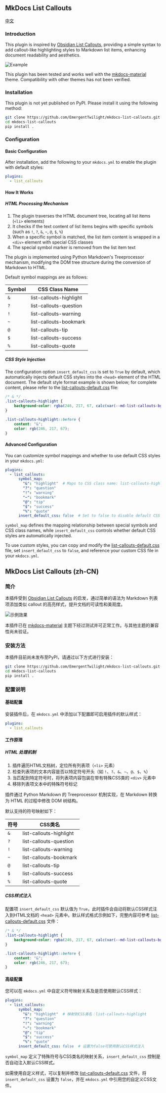 ## MkDocs List Callouts

[中文](#mkdocs-list-callouts-zh-cn)

### Introduction

This plugin is inspired by [Obsidian List Callouts](https://github.com/mgmeyers/obsidian-list-callouts), providing a simple syntax to add callout-like highlighting styles to Markdown list items, enhancing document readability and aesthetics.

![Example](assets/example.png)

This plugin has been tested and works well with the [mkdocs-material](https://github.com/squidfunk/mkdocs-material/tree/master) theme. Compatibility with other themes has not been verified.

### Installation

This plugin is not yet published on PyPI. Please install it using the following method:

```bash
git clone https://github.com/EmergentTwilight/mkdocs-list-callouts.git
cd mkdocs-list-callouts
pip install .
```

### Configuration

#### Basic Configuration

After installation, add the following to your `mkdocs.yml` to enable the plugin with default styles:

```yaml
plugins:
  - list_callouts
```

#### How It Works

##### HTML Processing Mechanism

1. The plugin traverses the HTML document tree, locating all list items (`<li>` elements)
2. It checks if the text content of list items begins with specific symbols (such as `!`, `?`, `&`, `~`, `@`, `$`, `%`)
3. When a specific symbol is matched, the list item content is wrapped in a `<div>` element with special CSS classes
4. The special symbol marker is removed from the list item text

The plugin is implemented using Python Markdown's Treeprocessor mechanism, modifying the DOM tree structure during the conversion of Markdown to HTML.

Default symbol mappings are as follows:

| Symbol | CSS Class Name |
|--------|---------------|
| `&` | list-callouts-highlight |
| `?` | list-callouts-question |
| `!` | list-callouts-warning |
| `~` | list-callouts-bookmark |
| `@` | list-callouts-tip |
| `$` | list-callouts-success |
| `%` | list-callouts-quote |

##### CSS Style Injection

The configuration option `insert_default_css` is set to `True` by default, which automatically injects default CSS styles into the `<head>` element of the HTML document. The default style format example is shown below; for complete content, please refer to the [list-callouts-default.css](assets/list-callouts-default.css) file:

```css
/* & */
.list-callouts-highlight {
    background-color: rgba(246, 217, 67, calc(var(--md-list-callouts-bg-intensity-light) * 100%));
}

.list-callouts-highlight::before {
    content: "&";
    color: rgb(246, 217, 67);
}
```

#### Advanced Configuration

You can customize symbol mappings and whether to use default CSS styles in your `mkdocs.yml`:

```yaml
plugins:
  - list_callouts:
      symbol_map:
        "&": "highlight"  # Maps to CSS class name: list-callouts-highlight
        "?": "question"
        "!": "warning"
        "~": "bookmark"
        "@": "tip"
        "$": "success"
        "%": "quote"
      insert_default_css: false  # Set to false to disable default CSS style injection
```

`symbol_map` defines the mapping relationship between special symbols and CSS class names, while `insert_default_css` controls whether default CSS styles are automatically injected.

To use custom styles, you can copy and modify the [list-callouts-default.css](assets/list-callouts-default.css) file, set `insert_default_css` to `false`, and reference your custom CSS file in your `mkdocs.yml`.


## MkDocs List Callouts (zh-CN)

### 简介

本插件受到 [Obsidian List Callouts](https://github.com/mgmeyers/obsidian-list-callouts) 的启发，通过简单的语法为 Markdown 列表项添加类似 callout 的高亮样式，提升文档的可读性和美观度。

![示例效果](assets/example.png)

本插件已在 [mkdocs-material](https://github.com/squidfunk/mkdocs-material/tree/master) 主题下经过测试并可正常工作。与其他主题的兼容性尚未验证。

### 安装方法

本插件目前尚未发布至PyPI，请通过以下方式进行安装：

```bash
git clone https://github.com/EmergentTwilight/mkdocs-list-callouts.git
cd mkdocs-list-callouts
pip install .
```

### 配置说明

#### 基础配置

安装插件后，在 `mkdocs.yml` 中添加以下配置即可启用插件的默认样式：

```yaml
plugins:
  - list_callouts
```

#### 工作原理

##### HTML 处理机制

1. 插件遍历HTML文档树，定位所有列表项（`<li>` 元素）
2. 检查列表项的文本内容是否以特定符号开头（如 `!`、`?`、`&`、`~`、`@`、`$`、`%`）
3. 当匹配到特定符号时，将列表项内容包装在带有特殊CSS类的 `<div>` 元素中
4. 移除列表项文本中的特殊符号标记

插件通过 Python Markdown 的 Treeprocessor 机制实现，在 Markdown 转换为 HTML 的过程中修改 DOM 树结构。

默认支持的符号映射如下：

| 符号 | CSS类名 |
|------|---------|
| `&` | list-callouts-highlight |
| `?` | list-callouts-question |
| `!` | list-callouts-warning |
| `~` | list-callouts-bookmark |
| `@` | list-callouts-tip |
| `$` | list-callouts-success |
| `%` | list-callouts-quote |

##### CSS样式注入

配置项 `insert_default_css` 默认值为 `True`，此时插件会自动将默认CSS样式注入到HTML文档的 `<head>` 元素中。默认样式格式示例如下，完整内容可参考 [list-callouts-default.css](assets/list-callouts-default.css) 文件：

```css
/* & */
.list-callouts-highlight {
    background-color: rgba(246, 217, 67, calc(var(--md-list-callouts-bg-intensity-light) * 100%));
}

.list-callouts-highlight::before {
    content: "&";
    color: rgb(246, 217, 67);
}
```

#### 高级配置

您可以在 `mkdocs.yml` 中自定义符号映射关系及是否使用默认CSS样式：

```yaml
plugins:
  - list_callouts:
      symbol_map:
        "&": "highlight"  # 映射到CSS类名：list-callouts-highlight
        "?": "question"
        "!": "warning"
        "~": "bookmark"
        "@": "tip"
        "$": "success"
        "%": "quote"
      insert_default_css: false  # 设置为false可禁用默认CSS样式注入
```

`symbol_map` 定义了特殊符号与CSS类名的映射关系，`insert_default_css` 控制是否自动注入默认CSS样式。

如需使用自定义样式，可以复制并修改 [list-callouts-default.css](assets/list-callouts-default.css) 文件，将 `insert_default_css` 设置为 `false`，并在 `mkdocs.yml` 中引用您的自定义CSS文件。